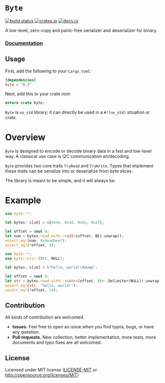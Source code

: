 # `Byte`

[![build status](https://travis-ci.org/andylokandy/byte.svg?branch=master)](https://travis-ci.org/andylokandy/byte)
[![crates.io](https://img.shields.io/crates/v/byte.svg)](https://crates.io/crates/byte)
[![docs.rs](https://docs.rs/byte/badge.svg)](https://docs.rs/byte)

A low-level, zero-copy and panic-free serializer and deserializer for binary.

### [**Documentation**](https://docs.rs/byte)

## Usage

First, add the following to your `Cargo.toml`:

```toml
[dependencies]
byte = "0.2"
```

Next, add this to your crate root:

```rust
extern crate byte;
```

`Byte` is `no_std` library; it can directly be used in a `#![no_std]` situation or crate.


# Overview

`Byte` is designed to encode or decode binary data in a fast and low-level way.
A classical use case is I2C communication en/decoding.

`Byte` provides two core traits `TryRead` and `TryWrite`.
Types that implement these traits can be serialize into or deserialize from byte slices.

The library is meant to be simple, and it will always be.


# Example

```rust
use byte::*;

let bytes: &[u8] = &[0xde, 0xad, 0xbe, 0xef];

let offset = &mut 0;
let num = bytes.read_with::<u32>(offset, BE).unwrap();
assert_eq!(num, 0xdeadbeef);
assert_eq!(*offset, 4);
```

```rust
use byte::*;
use byte::ctx::{Str, NULL};

let bytes: &[u8] = b"hello, world!\0dump";

let offset = &mut 0;
let str = bytes.read_with::<&str>(offset, Str::Delimiter(NULL)).unwrap();
assert_eq!(str, "hello, world!");
assert_eq!(*offset, 14);
```


## Contribution

All kinds of contribution are welcomed.

- **Issues.** Feel free to open an issue when you find typos, bugs, or have any question.
- **Pull requests.** New collection, better implementation, more tests, more documents and typo fixes are all welcomed.


## License

Licensed under MIT license ([LICENSE-MIT](LICENSE-MIT) or http://opensource.org/licenses/MIT)

